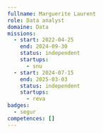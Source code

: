 ```yaml
---
fullname: Marguerite Laurent
role: Data analyst
domaine: Data
missions:
  - start: 2022-04-25
    end: 2024-09-30
    status: independent
    startups:
      - snu
  - start: 2024-07-15
    end: 2025-03-03
    status: independent
    startups:
      - reva
badges:
  - segur
competences: []
---
```

